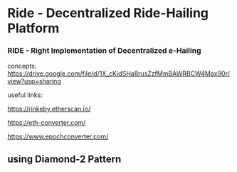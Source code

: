 # Ride - Decentralized Ride-Hailing Platform

### RIDE - Right Implementation of Decentralized e-Hailing


concepts: https://drive.google.com/file/d/1X_cKidSHa8rusZzfMmBAWRBCW4Max90r/view?usp=sharing

useful links:

https://rinkeby.etherscan.io/

https://eth-converter.com/

https://www.epochconverter.com/

## using Diamond-2 Pattern